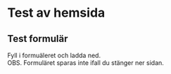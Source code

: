# Test av hemsida

## Test formulär
Fyll i formuäleret och ladda ned. <br>
OBS. Formuläret sparas inte ifall du stänger ner sidan.

<TestForm />

<EditPageButton />

<script setup>
import TestForm from '../../.vitepress/theme/components/test-form/test-form.vue'
import EditPageButton from '../../.vitepress/theme/components/edit-page-button.vue'
</script>